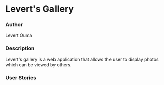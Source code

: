 # Levert's Gallery

###  Author
Levert Ouma

### Description
Levert's gallery is a web application that allows the user to display photos which can be viewed by others.

### User Stories

